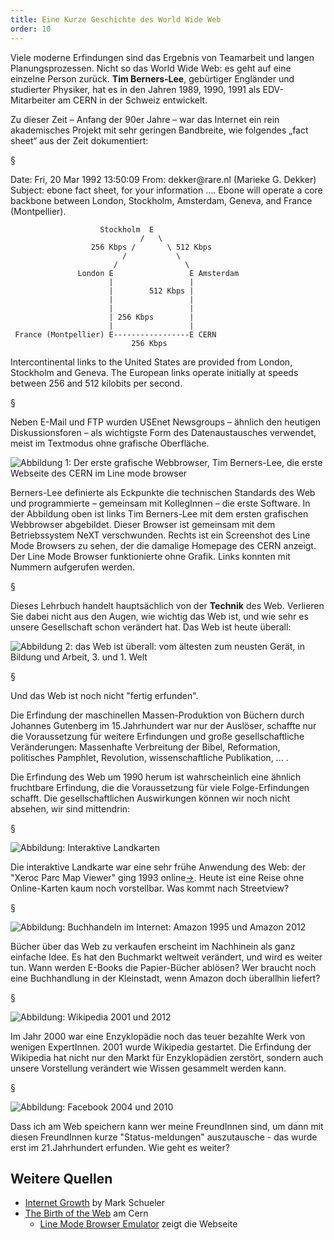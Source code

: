 ```yaml
---
title: Eine Kurze Geschichte des World Wide Web
order: 10
---
```


Viele moderne Erfindungen sind das Ergebnis von Teamarbeit und langen
Planungsprozessen. Nicht so das World Wide Web: es geht auf eine einzelne Person zurück.
**Tim Berners-Lee**,  <!-- XE "Berners-Lee:Tim" -->  gebürtiger Engländer und studierter Physiker, hat
es in den Jahren 1989, 1990, 1991 als EDV-Mitarbeiter am CERN  <!-- XE "CERN" -->   in der
Schweiz entwickelt.

Zu dieser Zeit – Anfang der 90er Jahre – war das Internet ein rein akademisches Projekt mit
sehr geringen Bandbreite,  <!-- XE "Bandbreite" -->  wie folgendes „fact sheet“ aus der Zeit
dokumentiert:

§

<plain>
Date: Fri, 20 Mar 1992 13:50:09
From: dekker@rare.nl (Marieke G. Dekker)
Subject: ebone fact sheet, for your information
....
Ebone will operate a core backbone between London, Stockholm,
Amsterdam, Geneva, and France (Montpellier).


                        Stockholm  E
                                 /   \
                      256 Kbps /       \ 512 Kbps
                             /           \
                           /               \
                   London E                 E Amsterdam
                          |                 |
                          |        512 Kbps |
                          |                 |
                          |                 |
                          | 256 Kbps        |
                          |                 |
     France (Montpellier) E-----------------E CERN
                               256 Kbps

Intercontinental links to the United States are provided from London,
Stockholm and Geneva. The European links operate initially at speeds
between 256 and 512 kilobits per second.
</plain>

§

Neben E-Mail und FTP wurden USEnet Newsgroups – ähnlich den heutigen
Diskussionsforen –  als wichtigste Form des Datenaustausches verwendet, meist im
Textmodus ohne grafische Oberfläche.

![Abbildung 1: Der erste grafische Webbrowser, Tim Berners-Lee, die erste Webseite des CERN im Line mode browser](/images/das-web-und-html/berners-lee-browser.png)

Berners-Lee definierte als Eckpunkte die technischen Standards des Web  und programmierte – gemeinsam mit KollegInnen – die erste Software. In der Abbildung oben
 ist links Tim Berners-Lee mit dem ersten grafischen Webbrowser abgebildet. Dieser
Browser ist gemeinsam mit dem Betriebssystem NeXT verschwunden. Rechts ist ein
Screenshot des Line Mode Browsers  <!-- XE "Line Mode Browsers" -->    <!-- XE "Browser:Line Mode" -->
zu sehen, der die damalige Homepage des CERN anzeigt. Der Line Mode Browser
funktionierte ohne Grafik. Links konnten mit Nummern aufgerufen werden.

§

Dieses Lehrbuch handelt hauptsächlich von der **Technik** des Web.
Verlieren Sie dabei nicht aus den Augen, wie wichtig das Web ist, und wie sehr
es unsere Gesellschaft schon verändert hat. Das Web ist heute überall:

![Abbildung 2: das Web ist überall: vom ältesten zum neusten Gerät, in Bildung und Arbeit, 3. und 1. Welt](/images/das-web-und-html/web-on-many-devices.png)

§

Und das Web ist noch nicht "fertig erfunden".

Die Erfindung der maschinellen Massen-Produktion von Büchern durch Johannes Gutenberg
im 15.Jahrhundert war nur der Auslöser, schaffte nur die Voraussetzung für weitere
Erfindungen und große gesellschaftliche Veränderungen: Massenhafte Verbreitung der Bibel,
Reformation, politisches Pamphlet, Revolution, wissenschaftliche Publikation, ... .

Die Erfindung des Web um 1990 herum ist wahrscheinlich eine ähnlich fruchtbare Erfindung,
die die Voraussetzung für viele Folge-Erfindungen schafft. Die gesellschaftlichen
Auswirkungen können wir noch nicht absehen, wir sind mittendrin:

§

![Abbildung: Interaktive Landkarten](/images/das-web-und-html/landkarten.png)

Die interaktive Landkarte war eine sehr frühe Anwendung des Web: der "Xeroc Parc Map Viewer" ging 1993 online[&rarr;](https://en.wikipedia.org/wiki/Xerox_PARC_Map_Viewer).  Heute ist eine Reise ohne Online-Karten kaum noch vorstellbar. Was kommt nach Streetview?

§

![Abbildung: Buchhandeln im Internet: Amazon 1995 und Amazon 2012](/images/das-web-und-html/buchhandel.png)

Bücher über das Web zu verkaufen erscheint im Nachhinein als ganz einfache Idee. Es hat den Buchmarkt
weltweit verändert, und wird es weiter tun.  Wann werden E-Books die
Papier-Bücher ablösen?  Wer braucht noch eine Buchhandlung in der Kleinstadt,
wenn Amazon doch überallhin liefert?

§

![Abbildung: Wikipedia 2001 und 2012](/images/das-web-und-html/wikipedia.png)

Im Jahr 2000 war eine Enzyklopädie noch das teuer bezahlte Werk von wenigen
ExpertInnen. 2001 wurde Wikipedia gestartet. Die Erfindung der Wikipedia hat
nicht nur den Markt für Enzyklopädien zerstört, sondern auch unsere Vorstellung
verändert wie Wissen gesammelt werden kann.

§

![Abbildung: Facebook 2004 und 2010](/images/das-web-und-html/facebook.png)

Dass ich am Web speichern kann wer meine FreundInnen sind, um dann mit diesen FreundInnen kurze "Status-meldungen" auszutausche - das wurde erst im 21.Jahrhundert erfunden. Wie geht es weiter?

Weitere Quellen
--------------

* [Internet Growth](http://growthchart.weebly.com/) by Mark Schueler
* [The Birth of the Web](https://home.cern/science/computing/birth-web) am Cern
  * [Line Mode Browser Emulator](http://line-mode.cern.ch/www/hypertext/WWW/TheProject.html) zeigt die Webseite
